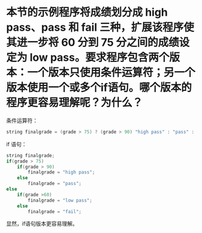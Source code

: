 # 本节的示例程序将成绩划分成 high pass、pass 和 fail 三种，扩展该程序使其进一步将 60 分到 75 分之间的成绩设定为 low pass。要求程序包含两个版本：一个版本只使用条件运算符；另一个版本使用一个或多个if语句。哪个版本的程序更容易理解呢？为什么？
条件运算符：
```c++
string finalgrade = (grade > 75) ? (grade > 90) "high pass" : "pass" : (grade >60) ? "low pass" : "fail";
```
if 语句：
```cpp
string finalgrade;
if(grade > 75)
    if(grade > 90)
        finalgrade = "high pass";
    else
        finalgrade = "pass";
else
    if(grade >60)
        finalgrade = "low pass";
    else
        finalgrade = "fail";
```
显然，if语句版本更容易理解。